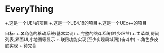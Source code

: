 # EveryThing
+.这是一个UE4的项目
+.这是一个UE4.18的项目
+.这是一个UEc++的项目

目标:
+.各角色的移动系统(基本实现)
+.完整的战斗系统(缺少细节)
+.主菜单,房间列表,界面UI,小地图等显示
+.联网功能实现(至少实现局域网)(奋斗中)
+.角色多皮肤实现
+.待完善
